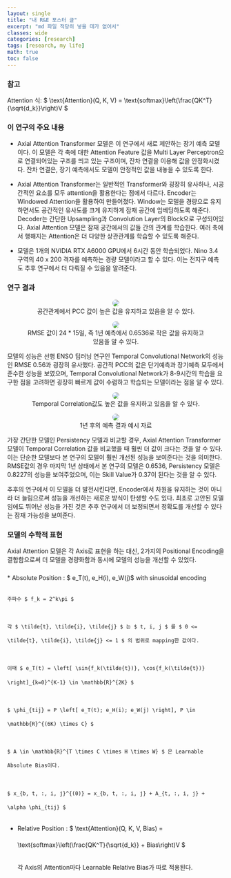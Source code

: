 ```yaml
---
layout: single
title: "내 R&E 포스터 글"
excerpt: "md 파일 적당히 넣을 데가 없어서"
classes: wide
categories: [research]
tags: [research, my life]
math: true
toc: false
---
```


<style>
    .page__content figure > figcaption {
        text-align: center !important;
        margin: -0.4rem 0 0 !important;
        padding: 0 !important;
        font-size: .95em;
        line-height: 1.35;
        background: transparent;
        border: 0;
    }
    img.center {
        display: block;
        margin-left: auto;
        margin-right: auto;
    }
    .lh-boost { line-height: 2.7; }
</style>

<h3>
    참고
</h3>
Attention 식:
$ \text{Attention}(Q, K, V) = \text{softmax}\left(\frac{QK^T}{\sqrt{d_k}}\right)V $


### 이 연구의 주요 내용
* Axial Attention Transformer 모델은 이 연구에서 새로 제안하는 장기 예측 모델이다.
이 모델은 각 축에 대한 Attention Feature 값을 Multi Layer Perceptron으로 연결되어있는 구조를 띄고 있는 구조이며,
잔차 연결을 이용해 값을 안정화시켰다.
잔차 연결은, 장기 예측에서도 모델이 안정적인 값을 내놓을 수 있도록 한다.

* Axial Attention Transformer는 일반적인 Transformer와 굉장히 유사하나, 시공간적인 요소를 모두 attention을 활용한다는 점에서 다르다.
Encoder는 Windowed Attention을 활용하여 만들어졌다.
Window는 모델을 경량으로 유지하면서도 공간적인 유사도를 크게 유지하게 잠재 공간에 임베딩하도록 해준다.
Decoder는 간단한 Upsampling과 Convolution Layer의 Block으로 구성되어있다.
Axial Attention 모델은 잠재 공간에서의 값들 간의 관계를 학습한다.
여러 축에서 행해지는 Attention은 더 다양한 상관관계를 학습할 수 있도록 해준다.

* 모델은 1개의 NVIDIA RTX A6000 GPU에서 6시간 동안 학습되었다.
Nino 3.4 구역의 40 x 200 격자를 예측하는 경량 모델이라고 할 수 있다.
이는 전지구 예측도 추후 연구에서 더 다뤄질 수 있음을 알려준다.

### 연구 결과

<figure class="align-center" align="center">
    <img src="{{ 'assets/images/2025-09-23-research/1.png' | relative_url }}"
    loading="lazy" decoding="async"
    style="max-width:70%; height:auto; border-radius:8px;">
    <figcaption>공간관계에서 PCC 값이 높은 값을 유지하고 있음을 알 수 있다.</figcaption>
</figure>
<figure class="align-center" align="center">
    <img src="{{ 'assets/images/2025-09-23-research/2.png' | relative_url }}"
    loading="lazy" decoding="async"
    style="max-width:70%; height:auto; border-radius:8px;">
    <figcaption>RMSE 값이 24 * 15일, 즉 1년 예측에서 0.6536로 작은 값을 유지하고 있음을 알 수 있다.</figcaption>
</figure>

모델의 성능은 선행 ENSO 딥러닝 연구인 Temporal Convolutional Network의 성능인 RMSE 0.56과 굉장히 유사했다.
공간적 PCC의 값은 단기예측과 장기예측 모두에서 준수한 성능을 보였으며, Temporal Convolutional Network가 8-9시간의 학습을 요구한 점을 고려하면
굉장히 빠르게 값이 수렴하고 학습되는 모델이라는 점을 알 수 있다.


<figure class="align-center" align="center">
    <img src="{{ 'assets/images/2025-09-23-research/3.png' | relative_url }}"
    loading="lazy" decoding="async"
    style="max-width:70%; height:auto; border-radius:8px;">
    <figcaption>Temporal Correlation값도 높은 값을 유지하고 있음을 알 수 있다.</figcaption>
</figure>
<figure class="align-center" align="center">
    <img src="{{ 'assets/images/2025-09-23-research/4.png' | relative_url }}"
    loading="lazy" decoding="async"
    style="max-width:70%; height:auto; border-radius:8px;">
    <figcaption>1년 후의 예측 결과 예시 자료</figcaption>
</figure>


가장 간단한 모델인 Persistency 모델과 비교할 경우, Axial Attention Transformer 모델이 Temporal Correlation 값을 비교했을 때 훨씬 더
값이 크다는 것을 알 수 있다. 이는 단순한 모델보다 본 연구의 모델이 훨씬 개선된 성능을 보여준다는 것을 의미한다.
RMSE값의 경우 마지막 1년 상태에서 본 연구의 모델은 0.6536, Persistency 모델은 0.8227의 성능을 보여주었으며,
이는 Skill Value가 0.37이 된다는 것을 알 수 있다.

추후의 연구에서 이 모델을 더 발전시킨다면, Encoder에서 차원을 유지하는 것이 아니라 더 늘림으로써 성능을 개선하는 새로운 방식이 탄생할 수도 있다.
최초로 고안된 모델임에도 뛰어난 성능을 가진 것은 추후 연구에서 더 보정되면서 정확도를 개선할 수 있다는 잠재 가능성을 보여준다.



### 모델의 수학적 표현

Axial Attention 모델은 각 Axis로 표현을 하는 대신, 2가지의 Positional Encoding을 결합함으로써 더 모델을 경량화함과 동시에 모델의 성능을 개선할 수 있었다.

<div class="lh-boost" markdown="1">
* Absolute Position : $ e_T(t), e_H(i), e_W(j)$  with sinusoidal encoding

    주파수 $ f_k = 2^k\pi $

    각 $ \tilde{t}, \tilde{i}, \tilde{j} $ 는 $ t, i, j $ 를 $ 0 <= \tilde{t}, \tilde{i}, \tilde{j} <= 1 $ 의 범위로 mapping한 값이다.

    이때 $ e_T(t) = \left[ \sin{f_k(\tilde{t})}, \cos{f_k(\tilde{t})} \right]_{k=0}^{K-1} \in \mathbb{R}^{2K} $

    $ \phi_{tij} = P \left[ e_T(t); e_H(i); e_W(j) \right], P \in \mathbb{R}^{(6K) \times C} $

    $ A \in \mathbb{R}^{T \times C \times H \times W} $ 은 Learnable Absolute Bias이다.

    $ x_{b, t, :, i, j}^{(0)} = x_{b, t, :, i, j} + A_{t, :, i, j} + \alpha \phi_{tij} $

* Relative Position : $ \text{Attention}(Q, K, V, Bias) = \text{softmax}\left(\frac{QK^T}{\sqrt{d_k}} + Bias\right)V $

    각 Axis의 Attention마다 Learnable Relative Bias가 따로 적용된다.

</div>
